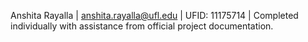 Anshita Rayalla | anshita.rayalla@ufl.edu | UFID: 11175714 | Completed individually with assistance from official project documentation.
